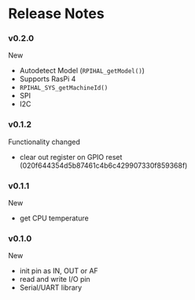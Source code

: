 # Release Notes



### v0.2.0

New
- Autodetect Model (`RPIHAL_getModel()`)
- Supports RasPi 4
- `RPIHAL_SYS_getMachineId()`
- SPI
- I2C



### v0.1.2

Functionality changed
- clear out register on GPIO reset (020f644354d5b87461c4b6c429907330f859368f)



### v0.1.1

New
- get CPU temperature



### v0.1.0

New
- init pin as IN, OUT or AF
- read and write I/O pin
- Serial/UART library
